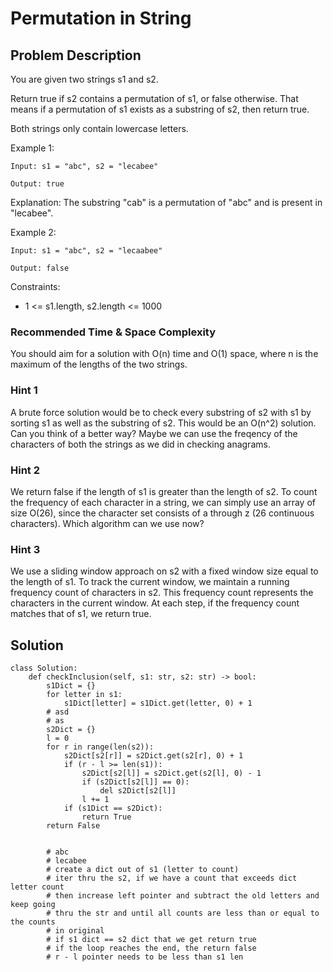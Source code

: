 # Permutation in String

## Problem Description

You are given two strings s1 and s2.

Return true if s2 contains a permutation of s1, or false otherwise. That means if a permutation of s1 exists as a substring of s2, then return true.

Both strings only contain lowercase letters.

Example 1:

```
Input: s1 = "abc", s2 = "lecabee"

Output: true

```

Explanation: The substring "cab" is a permutation of "abc" and is present in "lecabee".

Example 2:

```
Input: s1 = "abc", s2 = "lecaabee"

Output: false

```

Constraints:

- 1 <= s1.length, s2.length <= 1000



### Recommended Time & Space Complexity

You should aim for a solution with O(n) time and O(1) space, where n is the maximum of the lengths of the two strings.


### Hint 1

A brute force solution would be to check every substring of s2 with s1 by sorting s1 as well as the substring of s2. This would be an O(n^2) solution. Can you think of a better way? Maybe we can use the freqency of the characters of both the strings as we did in checking anagrams.


### Hint 2

We return false if the length of s1 is greater than the length of s2. To count the frequency of each character in a string, we can simply use an array of size O(26), since the character set consists of a through z (26 continuous characters). Which algorithm can we use now?


### Hint 3

We use a sliding window approach on s2 with a fixed window size equal to the length of s1. To track the current window, we maintain a running frequency count of characters in s2. This frequency count represents the characters in the current window. At each step, if the frequency count matches that of s1, we return true.

## Solution

```
class Solution:
    def checkInclusion(self, s1: str, s2: str) -> bool:
        s1Dict = {}
        for letter in s1:
            s1Dict[letter] = s1Dict.get(letter, 0) + 1
        # asd
        # as
        s2Dict = {}
        l = 0
        for r in range(len(s2)):
            s2Dict[s2[r]] = s2Dict.get(s2[r], 0) + 1
            if (r - l >= len(s1)):
                s2Dict[s2[l]] = s2Dict.get(s2[l], 0) - 1
                if (s2Dict[s2[l]] == 0):
                    del s2Dict[s2[l]]
                l += 1
            if (s1Dict == s2Dict):
                return True
        return False
        

        # abc 
        # lecabee
        # create a dict out of s1 (letter to count)
        # iter thru the s2, if we have a count that exceeds dict letter count
        # then increase left pointer and subtract the old letters and keep going 
        # thru the str and until all counts are less than or equal to the counts
        # in original
        # if s1 dict == s2 dict that we get return true
        # if the loop reaches the end, the return false
        # r - l pointer needs to be less than s1 len
```